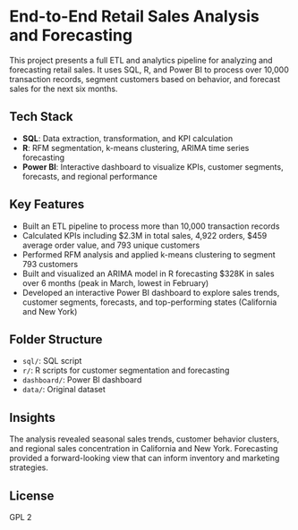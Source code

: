 # End-to-End Retail Sales Analysis and Forecasting

This project presents a full ETL and analytics pipeline for analyzing and forecasting retail sales. It uses SQL, R, and Power BI to process over 10,000 transaction records, segment customers based on behavior, and forecast sales for the next six months.

## Tech Stack

- **SQL**: Data extraction, transformation, and KPI calculation  
- **R**: RFM segmentation, k-means clustering, ARIMA time series forecasting  
- **Power BI**: Interactive dashboard to visualize KPIs, customer segments, forecasts, and regional performance

## Key Features

- Built an ETL pipeline to process more than 10,000 transaction records  
- Calculated KPIs including $2.3M in total sales, 4,922 orders, $459 average order value, and 793 unique customers  
- Performed RFM analysis and applied k-means clustering to segment 793 customers  
- Built and visualized an ARIMA model in R forecasting $328K in sales over 6 months (peak in March, lowest in February)  
- Developed an interactive Power BI dashboard to explore sales trends, customer segments, forecasts, and top-performing states (California and New York)

## Folder Structure

- `sql/`: SQL script  
- `r/`: R scripts for customer segmentation and forecasting  
- `dashboard/`: Power BI dashboard 
- `data/`: Original dataset

## Insights

The analysis revealed seasonal sales trends, customer behavior clusters, and regional sales concentration in California and New York. Forecasting provided a forward-looking view that can inform inventory and marketing strategies.



## License
GPL 2
